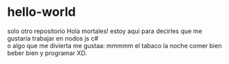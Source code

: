 # hello-world
solo otro repositorio
Hola  mortales!
estoy aqui para decirles que me gustaria trabajar en nodos js c#  
o algo que me divierta  me gustaa:  mmmmm el tabaco  la noche  comer bien beber bien  y programar XD.
